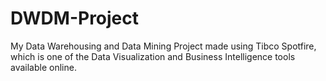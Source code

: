 # DWDM-Project
My Data Warehousing and Data Mining Project made using Tibco Spotfire, which is one of the Data Visualization and Business Intelligence tools available online.

